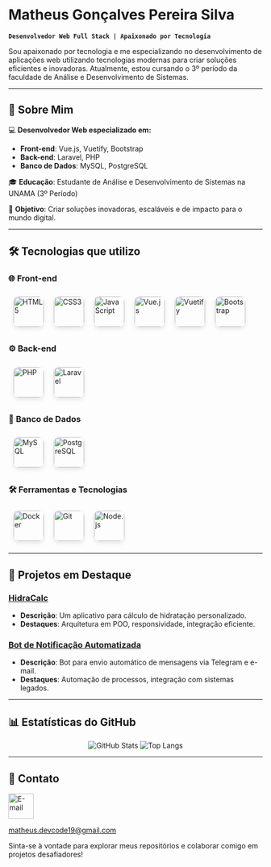 # Matheus Gonçalves Pereira Silva

**`Desenvolvedor Web Full Stack | Apaixonado por Tecnologia`**

Sou apaixonado por tecnologia e me especializando no desenvolvimento de aplicações web utilizando tecnologias modernas para criar soluções eficientes e inovadoras. Atualmente, estou cursando o 3º período da faculdade de Análise e Desenvolvimento de Sistemas.

---

## 🚀 Sobre Mim

💻 **Desenvolvedor Web especializado em:**
- **Front-end**: Vue.js, Vuetify, Bootstrap
- **Back-end**: Laravel, PHP
- **Banco de Dados**: MySQL, PostgreSQL

🎓 **Educação**: Estudante de Análise e Desenvolvimento de Sistemas na UNAMA (3º Período)

🎯 **Objetivo**: Criar soluções inovadoras, escaláveis e de impacto para o mundo digital.

---

## 🛠 Tecnologias que utilizo

### 🌐 **Front-end**
<div style="display: flex; justify-content: flex-start; flex-wrap: wrap;">
  <a href="https://developer.mozilla.org/pt-BR/docs/Web/HTML" target="_blank">
    <img src="https://img.icons8.com/ios/452/html-5.png" alt="HTML5" width="60" style="margin: 10px; border-radius: 10px; box-shadow: 0 4px 8px rgba(0, 0, 0, 0.1);" />
  </a>
  <a href="https://developer.mozilla.org/pt-BR/docs/Web/CSS" target="_blank">
    <img src="https://img.icons8.com/ios/452/css3.png" alt="CSS3" width="60" style="margin: 10px; border-radius: 10px; box-shadow: 0 4px 8px rgba(0, 0, 0, 0.1);" />
  </a>
  <a href="https://developer.mozilla.org/pt-BR/docs/Web/JavaScript" target="_blank">
    <img src="https://img.icons8.com/ios/452/javascript.png" alt="JavaScript" width="60" style="margin: 10px; border-radius: 10px; box-shadow: 0 4px 8px rgba(0, 0, 0, 0.1);" />
  </a>
  <a href="https://vuejs.org/" target="_blank">
    <img src="https://img.icons8.com/ios/452/vue-js.png" alt="Vue.js" width="60" style="margin: 10px; border-radius: 10px; box-shadow: 0 4px 8px rgba(0, 0, 0, 0.1);" />
  </a>
  <a href="https://vuetifyjs.com/" target="_blank">
    <img src="https://img.icons8.com/ios/452/vuetify.png" alt="Vuetify" width="60" style="margin: 10px; border-radius: 10px; box-shadow: 0 4px 8px rgba(0, 0, 0, 0.1);" />
  </a>
  <a href="https://getbootstrap.com/" target="_blank">
    <img src="https://img.icons8.com/ios/452/bootstrap.png" alt="Bootstrap" width="60" style="margin: 10px; border-radius: 10px; box-shadow: 0 4px 8px rgba(0, 0, 0, 0.1);" />
  </a>
</div>

### ⚙️ **Back-end**
<div style="display: flex; justify-content: flex-start; flex-wrap: wrap;">
  <a href="https://www.php.net/" target="_blank">
    <img src="https://img.icons8.com/ios/452/php.png" alt="PHP" width="60" style="margin: 10px; border-radius: 10px; box-shadow: 0 4px 8px rgba(0, 0, 0, 0.1);" />
  </a>
  <a href="https://laravel.com/" target="_blank">
    <img src="https://img.icons8.com/ios/452/laravel.png" alt="Laravel" width="60" style="margin: 10px; border-radius: 10px; box-shadow: 0 4px 8px rgba(0, 0, 0, 0.1);" />
  </a>
</div>

### 💾 **Banco de Dados**
<div style="display: flex; justify-content: flex-start; flex-wrap: wrap;">
  <a href="https://www.mysql.com/" target="_blank">
    <img src="https://img.icons8.com/ios/452/mysql.png" alt="MySQL" width="60" style="margin: 10px; border-radius: 10px; box-shadow: 0 4px 8px rgba(0, 0, 0, 0.1);" />
  </a>
  <a href="https://www.postgresql.org/" target="_blank">
    <img src="https://img.icons8.com/ios/452/postgresql.png" alt="PostgreSQL" width="60" style="margin: 10px; border-radius: 10px; box-shadow: 0 4px 8px rgba(0, 0, 0, 0.1);" />
  </a>
</div>

### 🛠️ **Ferramentas e Tecnologias**
<div style="display: flex; justify-content: flex-start; flex-wrap: wrap;">
  <a href="https://www.docker.com/" target="_blank">
    <img src="https://img.icons8.com/ios/452/docker.png" alt="Docker" width="60" style="margin: 10px; border-radius: 10px; box-shadow: 0 4px 8px rgba(0, 0, 0, 0.1);" />
  </a>
  <a href="https://git-scm.com/" target="_blank">
    <img src="https://img.icons8.com/ios/452/git.png" alt="Git" width="60" style="margin: 10px; border-radius: 10px; box-shadow: 0 4px 8px rgba(0, 0, 0, 0.1);" />
  </a>
  <a href="https://nodejs.org/" target="_blank">
    <img src="https://img.icons8.com/ios/452/nodejs.png" alt="Node.js" width="60" style="margin: 10px; border-radius: 10px; box-shadow: 0 4px 8px rgba(0, 0, 0, 0.1);" />
  </a>
</div>

---

## 🌟 Projetos em Destaque

### [HidraCalc](https://github.com/Matheus-DevCode/HidraCalc)
- **Descrição**: Um aplicativo para cálculo de hidratação personalizado.
- **Destaques**: Arquitetura em POO, responsividade, integração eficiente.

### [Bot de Notificação Automatizada](https://github.com/Matheus-DevCode/BotNotificacoes)
- **Descrição**: Bot para envio automático de mensagens via Telegram e e-mail.
- **Destaques**: Automação de processos, integração com sistemas legados.

---

## 📊 Estatísticas do GitHub

<p align="center">
  <img alt="GitHub Stats" src="https://github-readme-stats.vercel.app/api?username=Matheus-DevCode&show_icons=true&theme=radical&include_all_commits=true&locale=pt-br" />
  <img alt="Top Langs" src="https://github-readme-stats.vercel.app/api/top-langs/?username=Matheus-DevCode&theme=radical&layout=compact&custom_title=Linguagens%20Mais%20Usadas" />
</p>

---

## 📨 Contato

<a href="mailto:matheus.devcode19@gmail.com">
  <img src="https://img.shields.io/badge/Email-0078D4?style=flat-square&logo=microsoft-outlook&logoColor=white" alt="E-mail" width="50" />
  <p>matheus.devcode19@gmail.com</p>
</a>

Sinta-se à vontade para explorar meus repositórios e colaborar comigo em projetos desafiadores!
